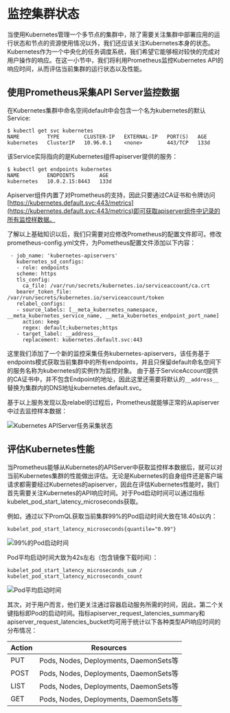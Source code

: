 # 监控集群状态

当使用Kubernetes管理一个多节点的集群中，除了需要关注集群中部署应用的运行状态和节点的资源使用情况以外，我们还应该关注Kubernetes本身的状态。Kubernetes作为一个中央化的任务调度系统，我们希望它能够相对较快的完成对用户操作的响应。在这一小节中，我们将利用Prometheus监控Kubernetes API的响应时间，从而评估当前集群的运行状态以及性能。

## 使用Prometheus采集API Server监控数据

在Kubernetes集群中命名空间default中会包含一个名为kubernetes的默认Service:

```
$ kubectl get svc kubernetes
NAME         TYPE        CLUSTER-IP   EXTERNAL-IP   PORT(S)   AGE
kubernetes   ClusterIP   10.96.0.1    <none>        443/TCP   133d
```

该Service实际指向的是Kubernetes组件apiserver提供的服务：

```
$ kubectl get endpoints kubernetes
NAME         ENDPOINTS        AGE
kubernetes   10.0.2.15:8443   133d
```

Apiserver组件内置了对Prometheus的支持，因此只要通过CA证书和令牌访问[https://kubernetes.default.svc:443/metrics](https://kubernetes.default.svc:443/metrics)即可获取apiserver组件中记录的所有监控样数据。

了解以上基础知识以后，我们只需要对应修改Prometheus的配置文件即可。修改prometheus-config.yml文件，为Pometheus配置文件添加以下内容：

```
 - job_name: 'kubernetes-apiservers'
   kubernetes_sd_configs:
   - role: endpoints
   scheme: https
   tls_config:
     ca_file: /var/run/secrets/kubernetes.io/serviceaccount/ca.crt
   bearer_token_file: /var/run/secrets/kubernetes.io/serviceaccount/token
   relabel_configs:
   - source_labels: [__meta_kubernetes_namespace, __meta_kubernetes_service_name, __meta_kubernetes_endpoint_port_name]
     action: keep
     regex: default;kubernetes;https
   - target_label: __address__
     replacement: kubernetes.default.svc:443
```

这里我们添加了一个新的监控采集任务kubernetes-apiservers，该任务基于endpoints模式获取当前集群中的所有endpoints，并且只保留default命名空间下的服务名称为kubernetes的实例作为监控对象。 由于基于ServiceAccount提供的CA证书中，并不包含Endpoint的地址，因此这里还需要将默认的```__address__```替换为集群内的DNS地址kubernetes.default.svc。

基于以上服务发现以及relabel的过程后，Prometheus就能够正常的从apiserver中过去监控样本数据：

![Kubernetes APIServer任务采集状态](http://p2n2em8ut.bkt.clouddn.com/kubernetes-apiservers-monitor.png)

## 评估Kubernetes性能

当Prometheus能够从Kubernetes的APIServer中获取监控样本数据后，就可以对当前Kubernetes集群的性能做出评估。无论是Kubernetes的自身组件还是客户端请求都需要经过Kubernetes的apiserver，因此在评估Kubernetes性能时，我们首先需要关注Kubernetes的API响应时间。对于Pod启动时间可以通过指标kubelet_pod_start_latency_microseconds获取。

例如，通过以下PromQL获取当前集群99%的Pod启动时间大致在18.40s以内：

```
kubelet_pod_start_latency_microseconds{quantile="0.99"}
```

![99%的Pod启动时间](http://p2n2em8ut.bkt.clouddn.com/kubelet_pod_start_latency_microseconds.png)

Pod平均启动时间大致为42s左右（包含镜像下载时间）：

```
kubelet_pod_start_latency_microseconds_sum / kubelet_pod_start_latency_microseconds_count
```

![Pod平均启动时间](http://p2n2em8ut.bkt.clouddn.com/kubelet_pod_start_latency_microseconds_avg.png)

其次，对于用户而言，他们更关注通过容器启动服务所需的时间，因此，第二个关键指标即Pod的启动时间。指标apiserver_request_latencies_summary和apiserver_request_latencies_bucket均可用于统计以下各种类型API响应时间的分布情况：

|Action|Resources|
|-|-|
|PUT|Pods, Nodes, Deployments, DaemonSets等|
|POST|Pods, Nodes, Deployments, DaemonSets等|
|LIST|Pods, Nodes, Deployments, DaemonSets等|
|GET|Pods, Nodes, Deployments, DaemonSets等|